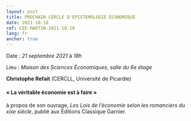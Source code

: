 ```yaml
---
layout: post
title: PROCHAIN CERCLE D'EPISTEMOLOGIE ECONOMIQUE
date: 2021-10-18
ref: CEE-MARTIN-2021-10-18
lang: fr
anchor: true
---
```


<i class="fas fa-table"></i> Date : _21 septembre 2021_ à _18h_

<i class="fas fa-map-marked"></i> Lieu : _Maison des Sciences Économiques, salle du 6e étage_

**Christophe Refait** (CERCLL, Université de Picardie)

#### « La véritable économie est à faire »

à propos de son ouvrage, *Les Lois de l’économie selon les romanciers du xixe siècle*, publié aux Editions Classique Garnier.
